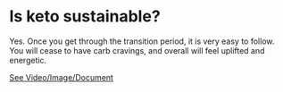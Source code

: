 # Is keto sustainable?

Yes. Once you get through the transition period, it is very easy to follow. You will cease to have carb cravings, and overall will feel uplifted and energetic.

 [See Video/Image/Document](https://hls-player.drberg.com/asset?path=migrated-assets/is-ketosis-safe-for-long-term-drberg-on-long-term-keto-diet-effects)